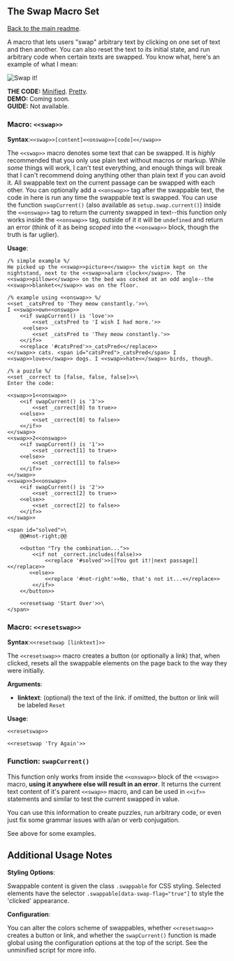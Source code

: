 ## The Swap Macro Set

[Back to the main readme](./README.md).

A macro that lets users "swap" arbitrary text by clicking on one set of text and then another. You can also reset the text to its initial state, and run arbitrary code when certain texts are swapped. You know what, here's an example of what I mean:

![Swap it!](https://i.imgur.com/XBB1oRr.gif)

**THE CODE:** [Minified](https://github.com/ChapelR/custom-macros-for-sugarcube-2/blob/master/scripts/minified/swap-macro-set.min.js). [Pretty](https://github.com/ChapelR/custom-macros-for-sugarcube-2/blob/master/scripts/swap-macro-set.js).  
**DEMO:** Coming soon.  
**GUIDE:** Not available.

### Macro: `<<swap>>`

**Syntax**:`<<swap>>[content]<<onswap>>[code]<</swap>>`

The `<<swap>>` macro denotes some text that can be swapped. It is *highly* recommended that you only use plain text without macros or markup. While *some* things will work, I can't test everything, and enough things will break that I can't recommend doing anything other than plain text if you can avoid it. All swappable text on the current passage can be swapped with each other. You can optionally add a `<<onswap>>` tag after the swappable text, the code in here is run any time the swappable text is swapped. You can use the function `swapCurrent()` (also available as `setup.swap.current()`) inside the `<<onswap>>` tag to return the currenty swapped in text--this function only works inside the `<<onswap>>` tag, outside of it it will be `undefined` and return an error (think of it as being *scoped* into the `<<onswap>>` block, though the truth is far uglier).

**Usage**:
```
/% simple example %/
He picked up the <<swap>>picture<</swap>> the victim kept on the nightstand, next to the <<swap>>alarm clock<</swap>>. The <<swap>>pillow<</swap>> on the bed was cocked at an odd angle--the <<swap>>blanket<</swap>> was on the floor.

/% example using <<onswap>> %/
<<set _catsPred to 'They meow constantly.'>>\
I <<swap>>own<<onswap>>
    <<if swapCurrent() is 'love'>>
        <<set _catsPred to 'I wish I had more.'>>
     <<else>>
        <<set _catsPred to 'They meow constantly.'>>
    <</if>>
    <<replace '#catsPred'>>_catsPred<</replace>>
<</swap>> cats. <span id="catsPred">_catsPred</span> I <<swap>>love<</swap>> dogs. I <<swap>>hate<</swap>> birds, though.

/% a puzzle %/
<<set _correct to [false, false, false]>>\
Enter the code:

<<swap>>1<<onswap>>
    <<if swapCurrent() is '3'>>
        <<set _correct[0] to true>>
    <<else>>
        <<set _correct[0] to false>>
    <</if>>
<</swap>>
<<swap>>2<<onswap>>
    <<if swapCurrent() is '1'>>
        <<set _correct[1] to true>>
    <<else>>
        <<set _correct[1] to false>>
    <</if>>
<</swap>>
<<swap>>3<<onswap>>
    <<if swapCurrent() is '2'>>
        <<set _correct[2] to true>>
    <<else>>
        <<set _correct[2] to false>>
    <</if>>
<</swap>>

<span id="solved">\
    @@#not-right;@@

    <<button "Try the combination...">>
        <<if not _correct.includes(false)>>
            <<replace '#solved'>>[[You got it!|next passage]]<</replace>>
       <<else>>
            <<replace '#not-right'>>No, that's not it...<</replace>>
        <</if>>
    <</button>>

    <<resetswap 'Start Over'>>\
</span>
```

### Macro: `<<resetswap>>`

**Syntax**:`<<resetswap [linktext]>>`

The `<<resetswap>>` macro creates a button (or optionally a link) that, when clicked, resets all the swappable elements on the page back to the way they were initially.

**Arguments**:

 * **linktext**: (optional) the text of the link. if omitted, the button or link will be labeled `Reset`

**Usage**:
```
<<resetswap>>

<<resetswap 'Try Again'>>
```


### Function: `swapCurrent()`

This function only works from inside the `<<onswap>>` block of the `<<swap>>` macro, **using it anywhere else will result in an error**. It returns the current text content of it's parent `<<swap>>` macro, and can be used in `<<if>>` statements and similar to test the current swapped in value.

You can use this information to create puzzles, run arbitrary code, or even just fix some grammar issues with a/an or verb conjugation.

See above for some examples.

## Additional Usage Notes

**Styling Options**:

Swappable content is given the class `.swappable` for CSS styling. Selected elements have the selector `.swappable[data-swap-flag="true"]` to style the 'clicked' appearance.

**Configuration**:

You can alter the colors scheme of swappables, whether `<<resetswap>>` creates a button or link, and whether the `swapCurrent()` function is made global using the configuration options at the top of the script.  See the unminified script for more info.